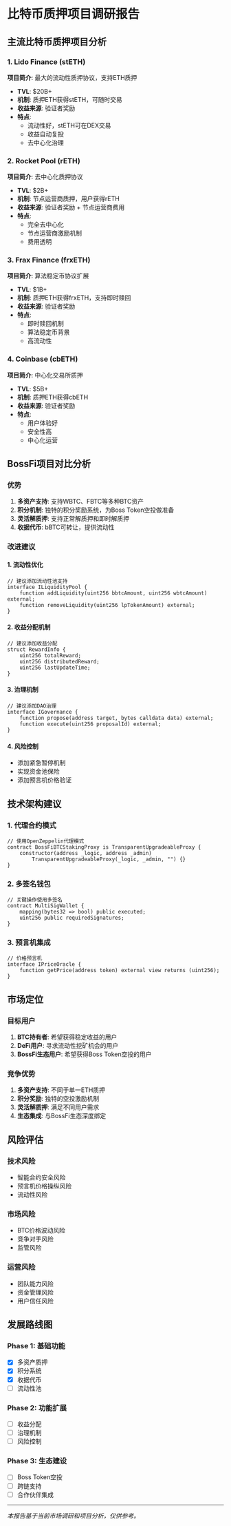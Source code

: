 # 比特币质押项目调研报告

## 主流比特币质押项目分析

### 1. Lido Finance (stETH)
**项目简介**: 最大的流动性质押协议，支持ETH质押
- **TVL**: $20B+
- **机制**: 质押ETH获得stETH，可随时交易
- **收益来源**: 验证者奖励
- **特点**: 
  - 流动性好，stETH可在DEX交易
  - 收益自动复投
  - 去中心化治理

### 2. Rocket Pool (rETH)
**项目简介**: 去中心化质押协议
- **TVL**: $2B+
- **机制**: 节点运营商质押，用户获得rETH
- **收益来源**: 验证者奖励 + 节点运营商费用
- **特点**:
  - 完全去中心化
  - 节点运营商激励机制
  - 费用透明

### 3. Frax Finance (frxETH)
**项目简介**: 算法稳定币协议扩展
- **TVL**: $1B+
- **机制**: 质押ETH获得frxETH，支持即时赎回
- **收益来源**: 验证者奖励
- **特点**:
  - 即时赎回机制
  - 算法稳定币背景
  - 高流动性

### 4. Coinbase (cbETH)
**项目简介**: 中心化交易所质押
- **TVL**: $5B+
- **机制**: 质押ETH获得cbETH
- **收益来源**: 验证者奖励
- **特点**:
  - 用户体验好
  - 安全性高
  - 中心化运营

## BossFi项目对比分析

### 优势
1. **多资产支持**: 支持WBTC、FBTC等多种BTC资产
2. **积分机制**: 独特的积分奖励系统，为Boss Token空投做准备
3. **灵活解质押**: 支持正常解质押和即时解质押
4. **收据代币**: bBTC可转让，提供流动性

### 改进建议

#### 1. 流动性优化
```solidity
// 建议添加流动性池支持
interface ILiquidityPool {
    function addLiquidity(uint256 bbtcAmount, uint256 wbtcAmount) external;
    function removeLiquidity(uint256 lpTokenAmount) external;
}
```

#### 2. 收益分配机制
```solidity
// 建议添加收益分配
struct RewardInfo {
    uint256 totalReward;
    uint256 distributedReward;
    uint256 lastUpdateTime;
}
```

#### 3. 治理机制
```solidity
// 建议添加DAO治理
interface IGovernance {
    function propose(address target, bytes calldata data) external;
    function execute(uint256 proposalId) external;
}
```

#### 4. 风险控制
- 添加紧急暂停机制
- 实现资金池保险
- 添加预言机价格验证

## 技术架构建议

### 1. 代理合约模式
```solidity
// 使用OpenZeppelin代理模式
contract BossFiBTCStakingProxy is TransparentUpgradeableProxy {
    constructor(address _logic, address _admin) 
        TransparentUpgradeableProxy(_logic, _admin, "") {}
}
```

### 2. 多签名钱包
```solidity
// 关键操作使用多签名
contract MultiSigWallet {
    mapping(bytes32 => bool) public executed;
    uint256 public requiredSignatures;
}
```

### 3. 预言机集成
```solidity
// 价格预言机
interface IPriceOracle {
    function getPrice(address token) external view returns (uint256);
}
```

## 市场定位

### 目标用户
1. **BTC持有者**: 希望获得稳定收益的用户
2. **DeFi用户**: 寻求流动性挖矿机会的用户
3. **BossFi生态用户**: 希望获得Boss Token空投的用户

### 竞争优势
1. **多资产支持**: 不同于单一ETH质押
2. **积分奖励**: 独特的空投激励机制
3. **灵活解质押**: 满足不同用户需求
4. **生态集成**: 与BossFi生态深度绑定

## 风险评估

### 技术风险
- 智能合约安全风险
- 预言机价格操纵风险
- 流动性风险

### 市场风险
- BTC价格波动风险
- 竞争对手风险
- 监管风险

### 运营风险
- 团队能力风险
- 资金管理风险
- 用户信任风险

## 发展路线图

### Phase 1: 基础功能
- [x] 多资产质押
- [x] 积分系统
- [x] 收据代币
- [ ] 流动性池

### Phase 2: 功能扩展
- [ ] 收益分配
- [ ] 治理机制
- [ ] 风险控制

### Phase 3: 生态建设
- [ ] Boss Token空投
- [ ] 跨链支持
- [ ] 合作伙伴集成

---

*本报告基于当前市场调研和项目分析，仅供参考。* 